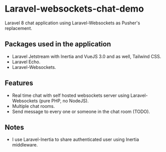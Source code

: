 # Laravel-websockets-chat-demo
Laravel 8 chat application using Laravel-Websockets as Pusher's replacement.

## Packages used in the application
+ Laravel Jetstream with Inertia and VueJS 3.0 and as well, Tailwind CSS.
+ Laravel Echo.
+ Laravel-Websockets.

## Features
+ Real time chat with self hosted websockets server using Laravel-Websockets (pure PHP, no NodeJS).
+ Multiple chat rooms.
+ Send message to every one or someone in the chat room (TODO).

## Notes
+ I use Laravel-Inertia to share authenticated user using Inertia middleware.

